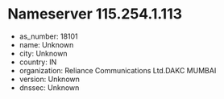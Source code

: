 # Nameserver 115.254.1.113

* as_number: 18101
* name: Unknown
* city: Unknown
* country: IN
* organization: Reliance Communications Ltd.DAKC MUMBAI
* version: Unknown
* dnssec: Unknown
